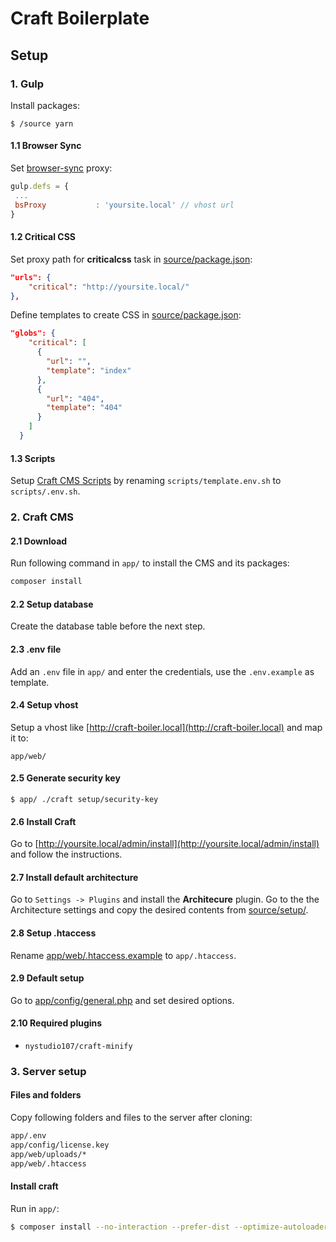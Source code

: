 # Craft Boilerplate

## Setup

### 1. Gulp

Install packages:

`$ /source yarn`

#### 1.1 Browser Sync

Set [browser-sync](source/gulp-tasks/browser-sync.js) proxy:

```js
gulp.defs = {
 ...
 bsProxy           : 'yoursite.local' // vhost url
}
```
#### 1.2 Critical CSS

Set proxy path for **criticalcss** task in [source/package.json](source/package.json#L56):

```json
"urls": {
	"critical": "http://yoursite.local/"
},
```

Define templates to create CSS in [source/package.json](source/package.json#L62):

```json
"globs": {
    "critical": [
      {
        "url": "",
        "template": "index"
      },
      {
        "url": "404",
        "template": "404"
      }
    ]
  }
```

#### 1.3 Scripts

Setup [Craft CMS Scripts](https://github.com/nystudio107/craft-scripts) by renaming `scripts/template.env.sh`
to `scripts/.env.sh`.

### 2. Craft CMS

#### 2.1 Download

Run following command in `app/` to install the CMS and its packages:

```sh
composer install
```

#### 2.2 Setup database

Create the database table before the next step.

#### 2.3 .env file

Add an `.env` file in `app/` and enter the credentials, use the `.env.example` as template.

#### 2.4 Setup vhost

Setup a vhost like [http://craft-boiler.local](http://craft-boiler.local) and map it to:

```
app/web/
```

#### 2.5 Generate security key

```
$ app/ ./craft setup/security-key
```

#### 2.6 Install Craft

Go to [http://yoursite.local/admin/install](http://yoursite.local/admin/install) and follow the instructions.

#### 2.7 Install default architecture

Go to `Settings -> Plugins` and install the **Architecure** plugin. Go to the the Architecture settings and copy the desired contents from [source/setup/](source/setup).

#### 2.8 Setup .htaccess

Rename [app/web/.htaccess.example](app/web/.htaccess.example) to `app/.htaccess`.

#### 2.9 Default setup

Go to [app/config/general.php](app/config/general.php#L50) and set desired options.

#### 2.10 Required plugins

- `nystudio107/craft-minify`

### 3. Server setup

#### Files and folders

Copy following folders and files to the server after cloning:

```sh
app/.env
app/config/license.key
app/web/uploads/*
app/web/.htaccess
```

#### Install craft

Run in `app/`:

```sh
$ composer install --no-interaction --prefer-dist --optimize-autoloader
```

